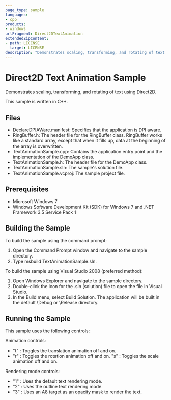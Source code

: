 ```yaml
---
page_type: sample
languages:
- cpp
products:
- windows
urlFragment: Direct2DTextAnimation
extendedZipContent:
- path: LICENSE
  target: LICENSE
description: "Demonstrates scaling, transforming, and rotating of text using Direct2D."
---
```

# Direct2D Text Animation Sample

Demonstrates scaling, transforming, and rotating of text using Direct2D.

This sample is written in C++.
 
## Files

* DeclareDPIAWare.manifest: Specifies that the application is DPI aware.
* RingBuffer.h: The header file for the RingBuffer class. RingBuffer works like a standard array, except that when it fills up, data at the beginning of the array is overwritten.
* TextAnimationSample.cpp: Contains the application entry point and the implementation of the DemoApp class.
* TextAnimationSample.h: The header file for the DemoApp class.
* TextAnimationSample.sln: The sample's solution file.
* TextAnimationSample.vcproj: The sample project file.

## Prerequisites

* Microsoft Windows 7
* Windows Software Development Kit (SDK) for Windows 7 and .NET Framework 3.5 Service Pack 1 

## Building the Sample

To build the sample using the command prompt:

1. Open the Command Prompt window and navigate to the sample directory.
2. Type msbuild TextAnimationSample.sln.

To build the sample using Visual Studio 2008 (preferred method):

1. Open Windows Explorer and navigate to the sample directory.
2. Double-click the icon for the .sln (solution) file to open the file in Visual Studio.
3. In the Build menu, select Build Solution. The application will be built in the default \Debug or \Release directory.

## Running the Sample

This sample uses the following controls:

Animation controls:
* "t" : Toggles the translation animation off and on.
* "r" : Toggles the rotation animation off and on.
"s" : Toggles the scale animation off and on.

Rendering mode controls:
* "1" : Uses the default text rendering mode.
* "2" : Uses the outline text rendering mode.
* "3" : Uses an A8 target as an opacity mask to render the text.
